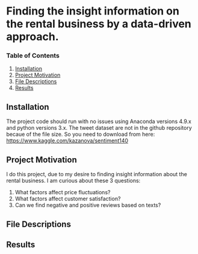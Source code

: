 # Finding the insight information on the rental business by a data-driven approach.
### Table of Contents 
1. [Installation](#Installation)
2. [Project Motivation](#Project-Motivation)
3. [File Descriptions](#File-Descriptions)
4. [Results](#Results)

## Installation
The project code should run with no issues using Anaconda versions 4.9.x and python versions 3.x.
The tweet dataset are not in the github repository becaue of the file size. So you need to download from here:
https://www.kaggle.com/kazanova/sentiment140

## Project Motivation
I do this project, due to my desire to finding insight information about the rental business. I am curious about these 3 questions:
1. What factors affect price fluctuations?
2. What factors affect customer satisfaction?
3. Can we find negative and positive reviews based on texts?
## File Descriptions

## Results

